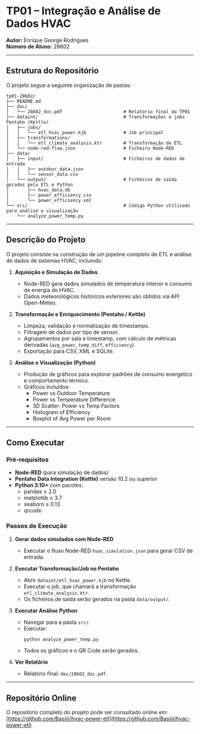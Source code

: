 # TP01 – Integração e Análise de Dados HVAC

**Autor:** Enrique George Rodrigues  
**Número de Aluno:** 28602  

---

## Estrutura do Repositório

O projeto segue a seguinte organização de pastas:

```
tp01-28602/
├── README.md
├── doc/
│   └── 28602_doc.pdf                       # Relatório final do TP01
├── dataint/                                # Transformações e jobs Pentaho (Kettle)
│   ├── jobs/
│   │   └── etl_hvac_power.kjb              # Job principal
│   ├── transformations/
│   │   └── etl_climate_analysis.ktr        # Transformação de ETL
│   └── node-red-flow.json                  # Ficheiro Node-RED
├── data/
│   ├── input/                              # Ficheiros de dados de entrada
│   │   ├── outdoor_data.json
│   │   └── sensor_data.csv
│   └── output/                             # Ficheiros de saída gerados pelo ETL e Python
│       ├── hvac_data.db
│       ├── power_efficiency.csv
│       └── power_efficiency.xml
└── src/                                    # Código Python utilizado para análise e visualização
    └── analyze_power_temp.py
```

---

## Descrição do Projeto

O projeto consiste na construção de um pipeline completo de ETL e análise de dados de sistemas HVAC, incluindo:

1. **Aquisição e Simulação de Dados**  
   - Node-RED gera dados simulados de temperatura interior e consumo de energia do HVAC.  
   - Dados meteorológicos históricos exteriores são obtidos via API Open-Meteo.

2. **Transformação e Enriquecimento (Pentaho / Kettle)**  
   - Limpeza, validação e normalização de timestamps.  
   - Filtragem de dados por tipo de sensor.  
   - Agrupamentos por sala e timestamp, com cálculo de métricas derivadas (`avg_power`, `temp_diff`, `efficiency`).  
   - Exportação para CSV, XML e SQLite.

3. **Análise e Visualização (Python)**  
   - Produção de gráficos para explorar padrões de consumo energético e comportamento térmico.  
   - Gráficos incluídos:
     - Power vs Outdoor Temperature
     - Power vs Temperature Difference
     - 3D Scatter: Power vs Temp Factors
     - Histogram of Efficiency
     - Boxplot of Avg Power per Room

---

## Como Executar

### Pré-requisitos

- **Node-RED** (para simulação de dados)
- **Pentaho Data Integration (Kettle)** versão 10.2 ou superior
- **Python 3.10+** com pacotes:
  - pandas ≥ 2.0
  - matplotlib ≥ 3.7
  - seaborn ≥ 0.13
  - qrcode

### Passos de Execução

1. **Gerar dados simulados com Node-RED**
   - Executar o fluxo Node-RED `hvac_simulation.json` para gerar CSV de entrada.

2. **Executar Transformação/Job no Pentaho**
   - Abrir `dataint/etl_hvac_power.kjb` no Kettle.  
   - Executar o job, que chamará a transformação `etl_climate_analysis.ktr`.  
   - Os ficheiros de saída serão gerados na pasta `data/output/`.

3. **Executar Análise Python**
   - Navegar para a pasta `src/`.  
   - Executar:
     ```bash
     python analyze_power_temp.py
     ```
   - Todos os gráficos e o QR Code serão gerados.

4. **Ver Relatório**
   - Relatório final: `doc/28602_doc.pdf`.

---

## Repositório Online

O repositório completo do projeto pode ser consultado online em:  
[https://github.com/Basiiii/hvac-power-etl](https://github.com/Basiiii/hvac-power-etl)
